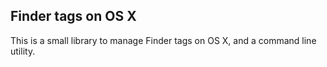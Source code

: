 ## Finder tags on OS X

This is a small library to manage Finder tags on OS X, and a command line utility.
